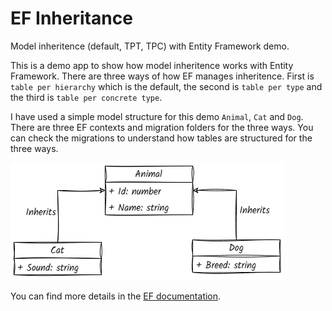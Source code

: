 # EF Inheritance

Model inheritence (default, TPT, TPC) with Entity Framework demo. 

This is a demo app to show how model inheritence works with Entity Framework. There are 
three ways of how EF manages inheritence. First is `table per hierarchy` which is the default, 
the second is `table per type` and the third is `table per concrete type`.

I have used a simple model structure for this demo `Animal`, `Cat` and `Dog`. There are three
EF contexts and migration folders for the three ways. You can check the migrations to
understand how tables are structured for the three ways.

![Class diagram](assets/class-diagram.png)

You can find more details in the [EF documentation](https://learn.microsoft.com/en-us/ef/core/modeling/inheritance).